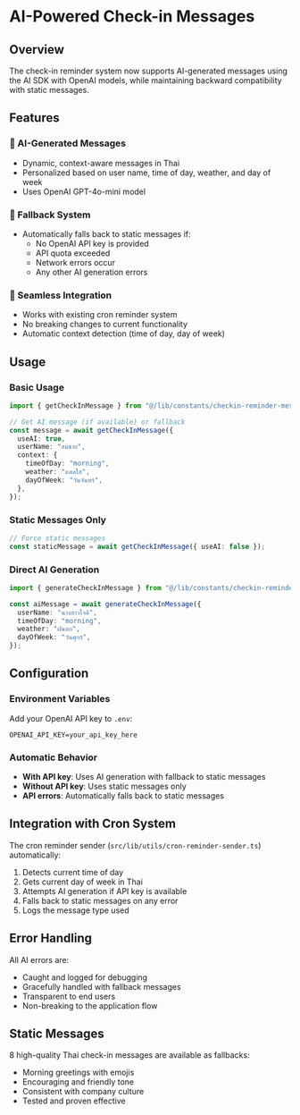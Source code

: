 # AI-Powered Check-in Messages

## Overview

The check-in reminder system now supports AI-generated messages using the AI SDK with OpenAI models, while maintaining backward compatibility with static messages.

## Features

### 🤖 AI-Generated Messages

- Dynamic, context-aware messages in Thai
- Personalized based on user name, time of day, weather, and day of week
- Uses OpenAI GPT-4o-mini model

### 🔄 Fallback System

- Automatically falls back to static messages if:
  - No OpenAI API key is provided
  - API quota exceeded
  - Network errors occur
  - Any other AI generation errors

### 📱 Seamless Integration

- Works with existing cron reminder system
- No breaking changes to current functionality
- Automatic context detection (time of day, day of week)

## Usage

### Basic Usage

```typescript
import { getCheckInMessage } from "@/lib/constants/checkin-reminder-messages";

// Get AI message (if available) or fallback
const message = await getCheckInMessage({
  useAI: true,
  userName: "สมชาย",
  context: {
    timeOfDay: "morning",
    weather: "แดดใส",
    dayOfWeek: "วันจันทร์",
  },
});
```

### Static Messages Only

```typescript
// Force static messages
const staticMessage = await getCheckInMessage({ useAI: false });
```

### Direct AI Generation

```typescript
import { generateCheckInMessage } from "@/lib/constants/checkin-reminder-messages";

const aiMessage = await generateCheckInMessage({
  userName: "นางสาวใจดี",
  timeOfDay: "morning",
  weather: "ฝนตก",
  dayOfWeek: "วันศุกร์",
});
```

## Configuration

### Environment Variables

Add your OpenAI API key to `.env`:

```
OPENAI_API_KEY=your_api_key_here
```

### Automatic Behavior

- **With API key**: Uses AI generation with fallback to static messages
- **Without API key**: Uses static messages only
- **API errors**: Automatically falls back to static messages

## Integration with Cron System

The cron reminder sender (`src/lib/utils/cron-reminder-sender.ts`) automatically:

1. Detects current time of day
2. Gets current day of week in Thai
3. Attempts AI generation if API key is available
4. Falls back to static messages on any error
5. Logs the message type used

## Error Handling

All AI errors are:

- Caught and logged for debugging
- Gracefully handled with fallback messages
- Transparent to end users
- Non-breaking to the application flow

## Static Messages

8 high-quality Thai check-in messages are available as fallbacks:

- Morning greetings with emojis
- Encouraging and friendly tone
- Consistent with company culture
- Tested and proven effective
